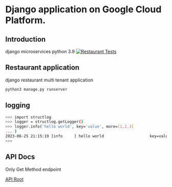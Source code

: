 # Django application on Google Cloud Platform.

<!-- START doctoc -->
<!-- END doctoc -->

## Introduction

django microservices python 3.9
[![Restaurant Tests](https://github.com/delitamakanda/restaurant/actions/workflows/restaurant_tests.yml/badge.svg?branch=main&event=push)](https://github.com/delitamakanda/restaurant/actions/workflows/restaurant_tests.yml)

## Restaurant application

django restaurant multi tenant application

```bash
python3 manage.py runserver
```

## logging

```bash
>>> import structlog
>>> logger = structlog.getLogger()
>>> logger.info('hello world', key='value', more=[1,2,3]
... )
2023-06-25 21:15:19 [info     ] hello world                    key=value more=[1, 2, 3]
>>>
```

## API Docs
Only Get Method endpoint

[API Root](https://restaurantapi.applikuapp.com/)

